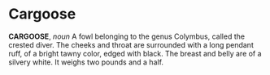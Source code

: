 # Cargoose

**CARGOOSE**, _noun_ A fowl belonging to the genus Colymbus, called the crested diver. The cheeks and throat are surrounded with a long pendant ruff, of a bright tawny color, edged with black. The breast and belly are of a silvery white. It weighs two pounds and a half.